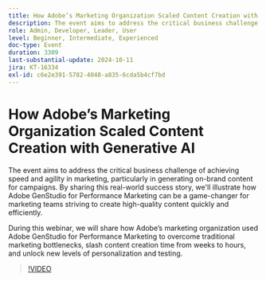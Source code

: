 ```yaml
---
title: How Adobe’s Marketing Organization Scaled Content Creation with Generative AI
description: The event aims to address the critical business challenge of achieving speed and agility in marketing, particularly in generating on-brand content for campaigns. By sharing this real-world success story, we'll illustrate how Adobe GenStudio for Performance Marketing can be a game-changer for marketing teams striving to create high-quality content quickly and efficiently.During this webinar, we will share how Adobe’s marketing organization used Adobe GenStudio for Performance Marketing to overcome traditional marketing bottlenecks, slash content creation time from weeks to hours, and unlock new levels of personalization and testing.
role: Admin, Developer, Leader, User
level: Beginner, Intermediate, Experienced
doc-type: Event
duration: 3309
last-substantial-update: 2024-10-11
jira: KT-16334
exl-id: c6e2e391-5782-4048-a835-6cda5b4cf7bd
---
```

# How Adobe’s Marketing Organization Scaled Content Creation with Generative AI

The event aims to address the critical business challenge of achieving speed and agility in marketing, particularly in generating on-brand content for campaigns. By sharing this real-world success story, we'll illustrate how Adobe GenStudio for Performance Marketing can be a game-changer for marketing teams striving to create high-quality content quickly and efficiently.

During this webinar, we will share how Adobe’s marketing organization used Adobe GenStudio for Performance Marketing to overcome traditional marketing bottlenecks, slash content creation time from weeks to hours, and unlock new levels of personalization and testing.

>[!VIDEO](https://video.tv.adobe.com/v/3435049/?learn=on)
